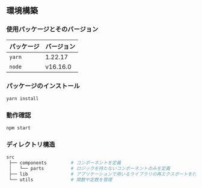 ## 環境構築

### 使用パッケージとそのバージョン

| パッケージ | バージョン |
| ---------- | ---------- |
| `yarn`     | 1.22.17    |
| `node`     | v16.16.0   |

### パッケージのインストール

```bash
yarn install
```

### 動作確認

```bash
npm start
```

### ディレクトリ構造

```bash
src
 ├── components         # コンポーネントを定義
 │   └── parts          # ロジックを持たないコンポーネントのみを定義
 ├── lib                # アプリケーションで用いるライブラリの再エクスポートを行う
 └── utils              # 関数や定数を管理
```

